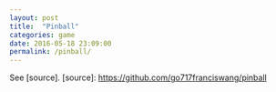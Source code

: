 ```yaml
---
layout: post
title:  "Pinball"
categories: game
date: 2016-05-18 23:09:00
permalink: /pinball/
---
```


<script src="/javascripts/pinball/phaser.min.js"></script>
<script src="/javascripts/pinball/main.js"></script>
<div id="container"></div>
<script src="/javascripts/pinball/main.js"></script>
<script>
var game = new Phaser.Game(450, 800, Phaser.AUTO, 'container');
game.state.add('Menu', Pinball.Menu);
game.state.add('Main', Pinball.Main);
game.state.add('Loader', Pinball.Loader);
game.state.start('Menu');
</script>

See [source].
[source]: https://github.com/go717franciswang/pinball

